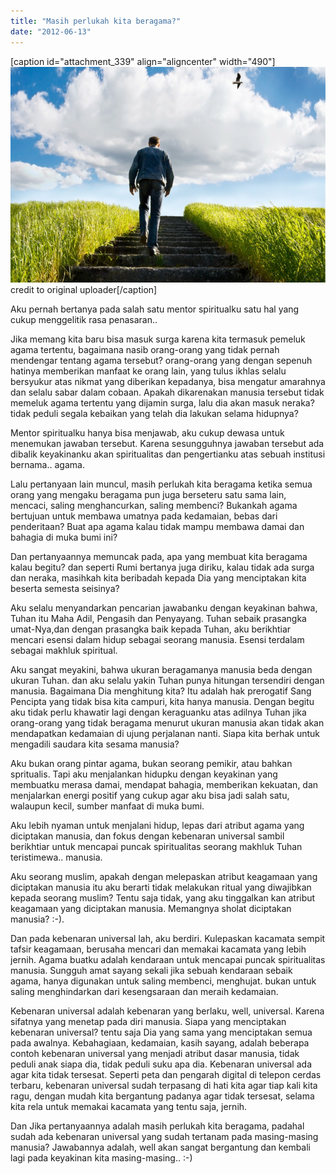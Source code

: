 ```yaml
---
title: "Masih perlukah kita beragama?"
date: "2012-06-13"
---
```


\[caption id="attachment\_339" align="aligncenter" width="490"\][![](images/spirituality.jpg)](http://bydnta.files.wordpress.com/2012/06/spirituality.jpg) credit to original uploader\[/caption\]

Aku pernah bertanya pada salah satu mentor spiritualku satu hal yang cukup menggelitik rasa penasaran..

Jika memang kita baru bisa masuk surga karena kita termasuk pemeluk agama tertentu, bagaimana nasib orang-orang yang tidak pernah mendengar tentang agama tersebut? orang-orang yang dengan sepenuh hatinya memberikan manfaat ke orang lain, yang tulus ikhlas selalu bersyukur atas nikmat yang diberikan kepadanya, bisa mengatur amarahnya dan selalu sabar dalam cobaan. Apakah dikarenakan manusia tersebut tidak memeluk agama tertentu yang dijamin surga, lalu dia akan masuk neraka? tidak peduli segala kebaikan yang telah dia lakukan selama hidupnya?

Mentor spiritualku hanya bisa menjawab, aku cukup dewasa untuk menemukan jawaban tersebut. Karena sesungguhnya jawaban tersebut ada dibalik keyakinanku akan spiritualitas dan pengertianku atas sebuah institusi bernama.. agama.

Lalu pertanyaan lain muncul, masih perlukah kita beragama ketika semua orang yang mengaku beragama pun juga berseteru satu sama lain, mencaci, saling menghancurkan, saling membenci? Bukankah agama bertujuan untuk membawa umatnya pada kedamaian, bebas dari penderitaan? Buat apa agama kalau tidak mampu membawa damai dan bahagia di muka bumi ini?

Dan pertanyaannya memuncak pada, apa yang membuat kita beragama kalau begitu? dan seperti Rumi bertanya juga diriku, kalau tidak ada surga dan neraka, masihkah kita beribadah kepada Dia yang menciptakan kita beserta semesta seisinya?

Aku selalu menyandarkan pencarian jawabanku dengan keyakinan bahwa, Tuhan itu Maha Adil, Pengasih dan Penyayang. Tuhan sebaik prasangka umat-Nya,dan dengan prasangka baik kepada Tuhan, aku berikhtiar mencari esensi dalam hidup sebagai seorang manusia. Esensi terdalam sebagai makhluk spiritual.

Aku sangat meyakini, bahwa ukuran beragamanya manusia beda dengan ukuran Tuhan. dan aku selalu yakin Tuhan punya hitungan tersendiri dengan manusia. Bagaimana Dia menghitung kita? Itu adalah hak prerogatif Sang Pencipta yang tidak bisa kita campuri, kita hanya manusia. Dengan begitu aku tidak perlu khawatir lagi dengan keraguanku atas adilnya Tuhan jika orang-orang yang tidak beragama menurut ukuran manusia akan tidak akan mendapatkan kedamaian di ujung perjalanan nanti. Siapa kita berhak untuk mengadili saudara kita sesama manusia?

Aku bukan orang pintar agama, bukan seorang pemikir, atau bahkan spritualis. Tapi aku menjalankan hidupku dengan keyakinan yang membuatku merasa damai, mendapat bahagia, memberikan kekuatan, dan menjalarkan energi positif yang cukup agar aku bisa jadi salah satu, walaupun kecil, sumber manfaat di muka bumi.

Aku lebih nyaman untuk menjalani hidup, lepas dari atribut agama yang diciptakan manusia, dan fokus dengan kebenaran universal sambil berikhtiar untuk mencapai puncak spiritualitas seorang makhluk Tuhan teristimewa.. manusia.

Aku seorang muslim, apakah dengan melepaskan atribut keagamaan yang diciptakan manusia itu aku berarti tidak melakukan ritual yang diwajibkan kepada seorang muslim? Tentu saja tidak, yang aku tinggalkan kan atribut keagamaan yang diciptakan manusia. Memangnya sholat diciptakan manusia? :-).

Dan pada kebenaran universal lah, aku berdiri. Kulepaskan kacamata sempit tafsir keagamaan, berusaha mencari dan memakai kacamata yang lebih jernih. Agama buatku adalah kendaraan untuk mencapai puncak spiritualitas manusia. Sungguh amat sayang sekali jika sebuah kendaraan sebaik agama, hanya digunakan untuk saling membenci, menghujat. bukan untuk saling menghindarkan dari kesengsaraan dan meraih kedamaian.

Kebenaran universal adalah kebenaran yang berlaku, well, universal. Karena sifatnya yang menetap pada diri manusia. Siapa yang menciptakan kebenaran universal? tentu saja Dia yang sama yang menciptakan semua pada awalnya. Kebahagiaan, kedamaian, kasih sayang, adalah beberapa contoh kebenaran universal yang menjadi atribut dasar manusia, tidak peduli anak siapa dia, tidak peduli suku apa dia. Kebenaran universal ada agar kita tidak tersesat. Seperti peta dan pengarah digital di telepon cerdas terbaru, kebenaran universal sudah terpasang di hati kita agar tiap kali kita ragu, dengan mudah kita bergantung padanya agar tidak tersesat, selama kita rela untuk memakai kacamata yang tentu saja, jernih.

Dan Jika pertanyaannya adalah masih perlukah kita beragama, padahal sudah ada kebenaran universal yang sudah tertanam pada masing-masing manusia? Jawabannya adalah, well akan sangat bergantung dan kembali lagi pada keyakinan kita masing-masing.. :-)

